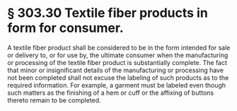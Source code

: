 # § 303.30   Textile fiber products in form for consumer.

A textile fiber product shall be considered to be in the form intended for sale or delivery to, or for use by, the ultimate consumer when the manufacturing or processing of the textile fiber product is substantially complete. The fact that minor or insignificant details of the manufacturing or processing have not been completed shall not excuse the labeling of such products as to the required information. For example, a garment must be labeled even though such matters as the finishing of a hem or cuff or the affixing of buttons thereto remain to be completed.




